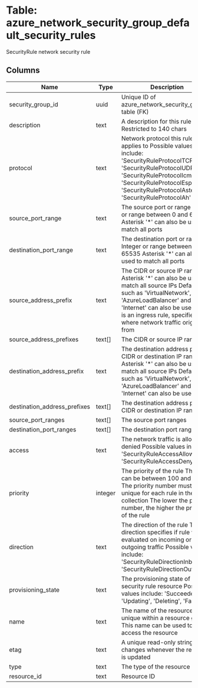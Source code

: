 
# Table: azure_network_security_group_default_security_rules
SecurityRule network security rule
## Columns
| Name        | Type           | Description  |
| ------------- | ------------- | -----  |
|security_group_id|uuid|Unique ID of azure_network_security_groups table (FK)|
|description|text|A description for this rule Restricted to 140 chars|
|protocol|text|Network protocol this rule applies to Possible values include: 'SecurityRuleProtocolTCP', 'SecurityRuleProtocolUDP', 'SecurityRuleProtocolIcmp', 'SecurityRuleProtocolEsp', 'SecurityRuleProtocolAsterisk', 'SecurityRuleProtocolAh'|
|source_port_range|text|The source port or range Integer or range between 0 and 65535 Asterisk '*' can also be used to match all ports|
|destination_port_range|text|The destination port or range Integer or range between 0 and 65535 Asterisk '*' can also be used to match all ports|
|source_address_prefix|text|The CIDR or source IP range Asterisk '*' can also be used to match all source IPs Default tags such as 'VirtualNetwork', 'AzureLoadBalancer' and 'Internet' can also be used If this is an ingress rule, specifies where network traffic originates from|
|source_address_prefixes|text[]|The CIDR or source IP ranges|
|destination_address_prefix|text|The destination address prefix CIDR or destination IP range Asterisk '*' can also be used to match all source IPs Default tags such as 'VirtualNetwork', 'AzureLoadBalancer' and 'Internet' can also be used|
|destination_address_prefixes|text[]|The destination address prefixes CIDR or destination IP ranges|
|source_port_ranges|text[]|The source port ranges|
|destination_port_ranges|text[]|The destination port ranges|
|access|text|The network traffic is allowed or denied Possible values include: 'SecurityRuleAccessAllow', 'SecurityRuleAccessDeny'|
|priority|integer|The priority of the rule The value can be between 100 and 4096 The priority number must be unique for each rule in the collection The lower the priority number, the higher the priority of the rule|
|direction|text|The direction of the rule The direction specifies if rule will be evaluated on incoming or outgoing traffic Possible values include: 'SecurityRuleDirectionInbound', 'SecurityRuleDirectionOutbound'|
|provisioning_state|text|The provisioning state of the security rule resource Possible values include: 'Succeeded', 'Updating', 'Deleting', 'Failed'|
|name|text|The name of the resource that is unique within a resource group This name can be used to access the resource|
|etag|text|A unique read-only string that changes whenever the resource is updated|
|type|text|The type of the resource|
|resource_id|text|Resource ID|
